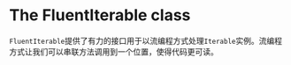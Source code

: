 # The FluentIterable class
`FluentIterable`提供了有力的接口用于以流编程方式处理`Iterable`实例。流编程方式让我们可以串联方法调用到一个位置，使得代码更可读。

